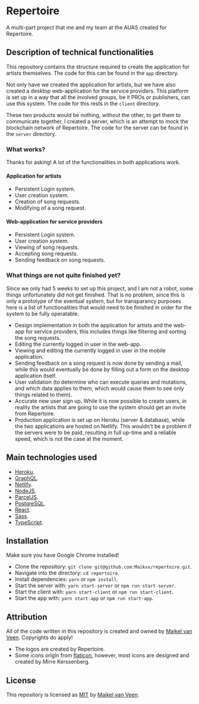 # Repertoire

A multi-part project that me and my team at the AUAS created for Repertoire.

## Description of technical functionalities

This repository contains the structure required to create the application for artists themselves. The code for this can be found in the `app` directory.

Not only have we created the application for artists, but we have also created a desktop web-application for the service providers. This platform is set up in a way that all the involved groups, be it PROs or publishers, can use this system.
The code for this rests in the `client` directory.

These two products would be nothing, without the other, to get them to communicate together, I created a server, which is an attempt to mock the blockchain network of Repertoire. The code for the server can be found in the `server` directory.

### What works?

Thanks for asking! A lot of the functionalities in both applications work.

#### Application for artists

* Persistent Login system.
* User creation system.
* Creation of song requests.
* Modifying of a song request.

#### Web-application for service providers

* Persistent Login system.
* User creation system.
* Viewing of song requests.
* Accepting song requests.
* Sending feedback on song requests.

### What things are not quite finished yet?

Since we only had 5 weeks to set up this project, and I am not a robot, some things unfortunately did not get finished.
That is no problem, since this is only a prototype of the eventual system, but for transparancy purposes here is a list of functionalities that would need to be finished in order for the system to be fully operatable.

* Design implementation in both the application for artists and the web-app for service providers, this includes things like filtering and sorting the song requests.
* Editing the currently logged in user in the web-app.
* Viewing and editing the currently logged in user in the mobile application.
* Sending feedback on a song request is now done by sending a mail, while this would eventually be done by filling out a form on the desktop application itself.
* User validation (to determine who can execute queries and mutations, and which data applies to them, which would cause them to see only things related to them).
* Accurate new user sign up. While it is now possible to create users, in reality the artists that are going to use the system should get an invite from Repertoire.
* Production application is set up on Heroku (server & database), while the two applications are hosted on Netlify. This wouldn't be a problem if the servers were to be paid, resulting in full up-time and a reliable speed, which is not the case at the moment.

## Main technologies used

* [Heroku](https://www.heroku.com).
* [GraphQL](https://graphql.org/learn/).
* [Netlify](https://www.netlify.com).
* [NodeJS](https://nodejs.org/en/).
* [ParcelJS](https://parceljs.org).
* [PostgreSQL](https://www.postgresql.org).
* [React](https://reactjs.org).
* [Sass](https://sass-lang.com).
* [TypeScript](https://www.typescriptlang.org).

## Installation

Make sure you have Google Chrome installed!

* Clone the repository: `git clone git@github.com:Maikxx/repertoire.git`.
* Navigate into the directory: `cd repertoire`.
* Install dependencies: `yarn` or `npm install`.
* Start the server with: `yarn start-server` or `npm run start-server`.
* Start the client with: `yarn start-client` or `npm run start-client`.
* Start the app with: `yarn start-app` or `npm run start-app`.

## Attribution

All of the code written in this repository is created and owned by [Maikel van Veen](https://github.com/maikxx).
Copyrights do apply!

* The logos are created by Repertoire.
* Some icons origin from [flaticon](Flaticon.com), however, most icons are designed and created by Mirre Kerssenberg.

## License

This repository is licensed as [MIT](LICENSE) by [Maikel van Veen](https://github.com/maikxx).